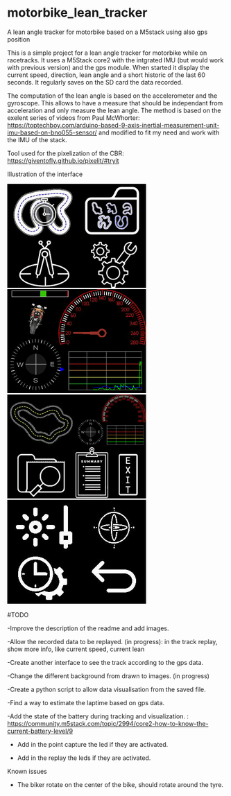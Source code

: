 # motorbike_lean_tracker
A lean angle tracker for motorbike based on a M5stack using also gps position

This is a simple project for a lean angle tracker for motorbike while on racetracks.
It uses a M5Stack core2 with the intgrated IMU (but would work with previous version) and the gps module.
When started it display the current speed, direction, lean angle and a short historic of the last 60 seconds.
It regularly saves on the SD card the data recorded.

The computation of the lean angle is based on the accelerometer and the gyroscope. This allows to have a measure that should be independant from acceleration and only measure the lean angle. The method is based on the exelent series of videos from Paul McWhorter: https://toptechboy.com/arduino-based-9-axis-inertial-measurement-unit-imu-based-on-bno055-sensor/ and modified to fit my need and work with the IMU of the stack.

Tool used for the pixelization of the CBR: https://giventofly.github.io/pixelit/#tryit

Illustration of the interface

![Main menu](https://github.com/yohan-hicof/motorbike_lean_tracker/blob/main/screen/main_screen.png)
![Main capture screen](https://github.com/yohan-hicof/motorbike_lean_tracker/blob/main/screen/capture_screen.png)
![Replay menu](https://github.com/yohan-hicof/motorbike_lean_tracker/blob/main/screen/replay_screen.png)
![Configuration menu](https://github.com/yohan-hicof/motorbike_lean_tracker/blob/main/screen/config_screen.png)





#TODO

-Improve the description of the readme and add images.

-Allow the recorded data to be replayed. (in progress): in the track replay, show more info, like current speed, current lean

-Create another interface to see the track according to the gps data.

-Change the different background from drawn to images. (in progress)

-Create a python script to allow data visualisation from the saved file.

-Find a way to estimate the laptime based on gps data.

-Add the state of the battery during tracking and visualization. : https://community.m5stack.com/topic/2994/core2-how-to-know-the-current-battery-level/9

- Add in the point capture the led if they are activated.

- Add in the replay the leds if they are activated.


Known issues

- The biker rotate on the center of the bike, should rotate around the tyre.